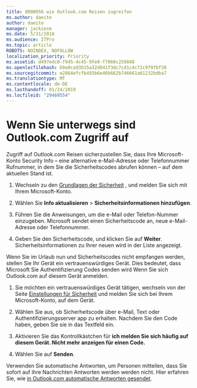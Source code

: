 ```yaml
---
title: 8000056 wie Outlook.com Reisen zugreifen
ms.author: daeite
author: daeite
manager: jackiesm
ms.date: 5/31/2018
ms.audience: ITPro
ms.topic: article
ROBOTS: NOINDEX, NOFOLLOW
localization_priority: Priority
ms.assetid: d497edc0-f945-4c45-9fe0-f7060c259848
ms.openlocfilehash: b9a0ca93b15a32d041f3dc7cd1c4c72c979fbf38
ms.sourcegitcommit: e2864efcfb493b6e46b662b746661a61232bdba7
ms.translationtype: MT
ms.contentlocale: de-DE
ms.lasthandoff: 01/24/2019
ms.locfileid: "29469554"
---
```

# <a name="how-to-access-outlookcom-while-traveling"></a>Wenn Sie unterwegs sind Outlook.com Zugriff auf

Zugriff auf Outlook.com Reisen sicherzustellen Sie, dass Ihre Microsoft-Konto Security Info – eine alternative e-Mail-Adresse oder Telefonnummer Rufnummer, in dem Sie die Sicherheitscodes abrufen können – auf dem aktuellen Stand ist.
  
1. Wechseln zu den [Grundlagen der Sicherheit](https://go.microsoft.com/fwlink/p/?linkid=842325) , und melden Sie sich mit Ihrem Microsoft-Konto. 
    
2. Wählen Sie **Info aktualisieren** \> **Sicherheitsinformationen hinzufügen**. 
    
3. Führen Sie die Anweisungen, um die e-Mail oder Telefon-Nummer einzugeben. Microsoft sendet einen Sicherheitscode an, neue e-Mail-Adresse oder Telefonnummer.
    
4. Geben Sie den Sicherheitscode, und klicken Sie auf **Weiter**. Sicherheitsinformationen zu Ihrer neuen wird in der Liste angezeigt. 
    
Wenn Sie im Urlaub nun und Sicherheitscodes nicht empfangen werden, stellen Sie Ihr Gerät ein vertrauenswürdiges Gerät. Dies bedeutet, dass Microsoft Sie Authentifizierung Codes senden wird Wenn Sie sich Outlook.com auf diesem Gerät anmelden.
  
1. Sie möchten ein vertrauenswürdiges Gerät tätigen, wechseln von der Seite [Einstellungen für Sicherheit](https://go.microsoft.com/fwlink/p/?linkid=2002000&amp;clcid=0x409) und melden Sie sich bei Ihrem Microsoft-Konto, auf dem Gerät. 
    
2. Wählen Sie aus, ob Sicherheitscode über e-Mail, Text oder Authentifizierungsserver app zu erhalten. Nachdem Sie den Code haben, geben Sie sie in das Textfeld ein.
    
3. Aktivieren Sie das Kontrollkästchen für **ich melden Sie sich häufig auf diesem Gerät. Nicht mehr anzeigen für einen Code.**
    
4. Wählen Sie auf **Senden**. 
    
Verwenden Sie automatische Antworten, um Personen mitteilen, dass Sie sofort auf ihre Nachrichten Antworten werden werden nicht. Hier erfahren Sie, wie [in Outlook.com automatische Antworten gesendet](https://go.microsoft.com/fwlink/p/?linkid=2002100&amp;clcid=0x409).
  

